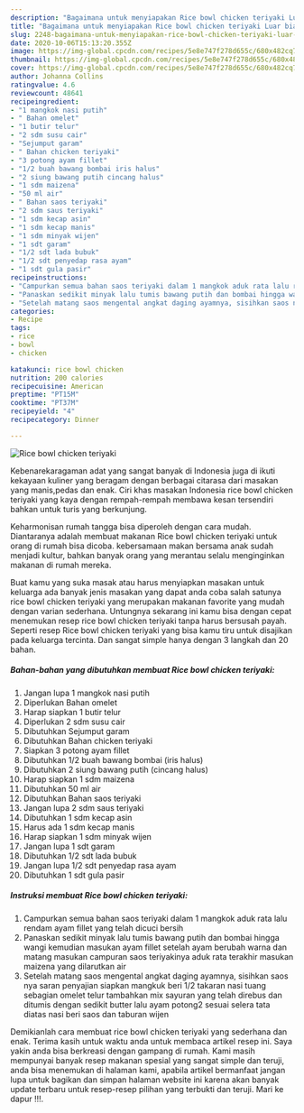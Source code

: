 ```yaml
---
description: "Bagaimana untuk menyiapakan Rice bowl chicken teriyaki Luar biasa"
title: "Bagaimana untuk menyiapakan Rice bowl chicken teriyaki Luar biasa"
slug: 2248-bagaimana-untuk-menyiapakan-rice-bowl-chicken-teriyaki-luar-biasa
date: 2020-10-06T15:13:20.355Z
image: https://img-global.cpcdn.com/recipes/5e8e747f278d655c/680x482cq70/rice-bowl-chicken-teriyaki-foto-resep-utama.jpg
thumbnail: https://img-global.cpcdn.com/recipes/5e8e747f278d655c/680x482cq70/rice-bowl-chicken-teriyaki-foto-resep-utama.jpg
cover: https://img-global.cpcdn.com/recipes/5e8e747f278d655c/680x482cq70/rice-bowl-chicken-teriyaki-foto-resep-utama.jpg
author: Johanna Collins
ratingvalue: 4.6
reviewcount: 48641
recipeingredient:
- "1 mangkok nasi putih"
- " Bahan omelet"
- "1 butir telur"
- "2 sdm susu cair"
- "Sejumput garam"
- " Bahan chicken teriyaki"
- "3 potong ayam fillet"
- "1/2 buah bawang bombai iris halus"
- "2 siung bawang putih cincang halus"
- "1 sdm maizena"
- "50 ml air"
- " Bahan saos teriyaki"
- "2 sdm saus teriyaki"
- "1 sdm kecap asin"
- "1 sdm kecap manis"
- "1 sdm minyak wijen"
- "1 sdt garam"
- "1/2 sdt lada bubuk"
- "1/2 sdt penyedap rasa ayam"
- "1 sdt gula pasir"
recipeinstructions:
- "Campurkan semua bahan saos teriyaki dalam 1 mangkok aduk rata lalu rendam ayam fillet yang telah dicuci bersih"
- "Panaskan sedikit minyak lalu tumis bawang putih dan bombai hingga wangi kemudian masukan ayam fillet setelah ayam berubah warna dan matang masukan campuran saos teriyakinya aduk rata terakhir masukan maizena yang dilarutkan air"
- "Setelah matang saos mengental angkat daging ayamnya, sisihkan saos nya saran penyajian siapkan mangkuk beri 1/2 takaran nasi tuang sebagian omelet telur tambahkan mix sayuran yang telah direbus dan ditumis dengan sedikit butter lalu ayam potong2 sesuai selera tata diatas nasi beri saos dan taburan wijen"
categories:
- Recipe
tags:
- rice
- bowl
- chicken

katakunci: rice bowl chicken 
nutrition: 200 calories
recipecuisine: American
preptime: "PT15M"
cooktime: "PT37M"
recipeyield: "4"
recipecategory: Dinner

---
```



![Rice bowl chicken teriyaki](https://img-global.cpcdn.com/recipes/5e8e747f278d655c/680x482cq70/rice-bowl-chicken-teriyaki-foto-resep-utama.jpg)

Kebenarekaragaman adat yang sangat banyak di Indonesia juga di ikuti kekayaan kuliner yang beragam dengan berbagai citarasa dari masakan yang manis,pedas dan enak. Ciri khas masakan Indonesia rice bowl chicken teriyaki yang kaya dengan rempah-rempah membawa kesan tersendiri bahkan untuk turis yang berkunjung.


Keharmonisan rumah tangga bisa diperoleh dengan cara mudah. Diantaranya adalah membuat makanan Rice bowl chicken teriyaki untuk orang di rumah bisa dicoba. kebersamaan makan bersama anak sudah menjadi kultur, bahkan banyak orang yang merantau selalu menginginkan makanan di rumah mereka.



Buat kamu yang suka masak atau harus menyiapkan masakan untuk keluarga ada banyak jenis masakan yang dapat anda coba salah satunya rice bowl chicken teriyaki yang merupakan makanan favorite yang mudah dengan varian sederhana. Untungnya sekarang ini kamu bisa dengan cepat menemukan resep rice bowl chicken teriyaki tanpa harus bersusah payah.
Seperti resep Rice bowl chicken teriyaki yang bisa kamu tiru untuk disajikan pada keluarga tercinta. Dan sangat simple hanya dengan 3 langkah dan 20 bahan.


<!--inarticleads1-->

##### Bahan-bahan yang dibutuhkan membuat Rice bowl chicken teriyaki:

1. Jangan lupa 1 mangkok nasi putih
1. Diperlukan  Bahan omelet
1. Harap siapkan 1 butir telur
1. Diperlukan 2 sdm susu cair
1. Dibutuhkan Sejumput garam
1. Dibutuhkan  Bahan chicken teriyaki
1. Siapkan 3 potong ayam fillet
1. Dibutuhkan 1/2 buah bawang bombai (iris halus)
1. Dibutuhkan 2 siung bawang putih (cincang halus)
1. Harap siapkan 1 sdm maizena
1. Dibutuhkan 50 ml air
1. Dibutuhkan  Bahan saos teriyaki
1. Jangan lupa 2 sdm saus teriyaki
1. Dibutuhkan 1 sdm kecap asin
1. Harus ada 1 sdm kecap manis
1. Harap siapkan 1 sdm minyak wijen
1. Jangan lupa 1 sdt garam
1. Dibutuhkan 1/2 sdt lada bubuk
1. Jangan lupa 1/2 sdt penyedap rasa ayam
1. Dibutuhkan 1 sdt gula pasir




<!--inarticleads2-->

##### Instruksi membuat  Rice bowl chicken teriyaki:

1. Campurkan semua bahan saos teriyaki dalam 1 mangkok aduk rata lalu rendam ayam fillet yang telah dicuci bersih
1. Panaskan sedikit minyak lalu tumis bawang putih dan bombai hingga wangi kemudian masukan ayam fillet setelah ayam berubah warna dan matang masukan campuran saos teriyakinya aduk rata terakhir masukan maizena yang dilarutkan air
1. Setelah matang saos mengental angkat daging ayamnya, sisihkan saos nya saran penyajian siapkan mangkuk beri 1/2 takaran nasi tuang sebagian omelet telur tambahkan mix sayuran yang telah direbus dan ditumis dengan sedikit butter lalu ayam potong2 sesuai selera tata diatas nasi beri saos dan taburan wijen




Demikianlah cara membuat rice bowl chicken teriyaki yang sederhana dan enak. Terima kasih untuk waktu anda untuk membaca artikel resep ini. Saya yakin anda bisa berkreasi dengan gampang di rumah. Kami masih mempunyai banyak resep makanan spesial yang sangat simple dan teruji, anda bisa menemukan di halaman kami, apabila artikel bermanfaat jangan lupa untuk bagikan dan simpan halaman website ini karena akan banyak update terbaru untuk resep-resep pilihan yang terbukti dan teruji. Mari ke dapur !!!. 

